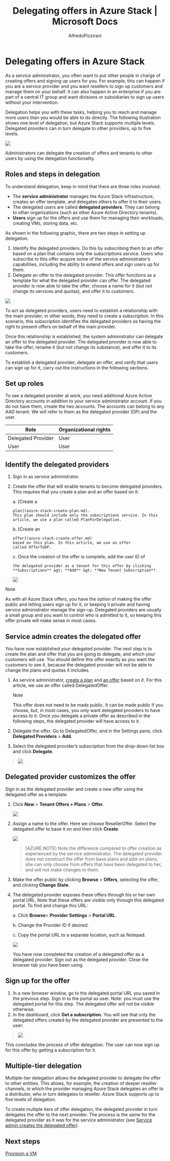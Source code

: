 ﻿---
title: Delegating offers in Azure Stack | Microsoft Docs
description: Learn how to put other people in charge of creating offers and signing up users for you.
services: azure-stack
documentationcenter: ''
author: AlfredoPizzirani
manager: byronr
editor: ''

ms.assetid: 157f0207-bddc-42e5-8351-197ec23f9d46
ms.service: azure-stack
ms.workload: na
ms.tgt_pltfrm: na
ms.devlang: na
ms.topic: article
ms.date: 10/07/2016
ms.author: alfredop

---
# Delegating offers in Azure Stack
As a service administrator, you often want to put other people in charge
of creating offers and signing up users for you. For example, this can
happen if you are a service provider and you want resellers to sign up
customers and manage them on your behalf. It can also happen in an
enterprise if you are part of a central IT group and want divisions or
subsidiaries to sign up users without your intervention.

Delegation helps you with these tasks, helping you to reach and manage
more users than you would be able to do directly. The following
illustration shows one level of delegation, but Azure Stack supports
multiple levels. Delegated providers can in turn delegate to other
providers, up to five levels.

![](media/azure-stack-delegated-provider/image1.png)

Administrators can delegate the creation of offers and tenants
to other users by using the delegation functionality.

## Roles and steps in delegation
To understand delegation, keep in mind that there are three roles
involved:

* The **service administrator** manages the Azure Stack
  infrastructure, creates an offer template, and delegates others to
  offer it to their users.
* The delegated users are called **delegated providers**. They can
  belong to other organizations (such as other Azure Active
  Directory tenants).
* **Users** sign up for the offers and use them for managing their
  workloads, creating VMs, storing data, etc.

As shown in the following graphic, there are two steps in setting up
delegation.

1. Identify the delegated providers. Do this by subscribing them to an
   offer based on a plan that contains only the subscriptions service.
   Users who subscribe to this offer acquire some of the service
   administrator’s capabilities, including the ability to extend offers
   and sign users up for them.
2. Delegate an offer to the delegated provider. This offer functions as
   a template for what the delegated provider can offer. The delegated
   provider is now able to take the offer, choose a name for it (but
   not change its services and quotas), and offer it to customers.

![](media/azure-stack-delegated-provider/image2.png)

To act as delegated providers, users need to establish a relationship
with the main provider; in other words, they need to create a
subscription. In this scenario, this subscription identifies the
delegated providers as having the right to present offers on behalf of
the main provider.

Once this relationship is established, the system administrator can
delegate an offer to the delegated provider. The delegated provider is
now able to take the offer, rename it (but not change its substance),
and offer it to its customers.

To establish a delegated provider, delegate an offer, and verify that
users can sign up for it, carry out the instructions in the following
sections.

## Set up roles
To see a delegated provider at work, you need additional Azure
Active Directory accounts in addition to your service administrator
account. If you do not have them, create the two accounts. The accounts
can belong to any AAD tenant. We will refer to them as the delegated
provider (DP) and the user.

| **Role** | **Organizational rights** |
| --- | --- |
| Delegated Provider |User |
| User |User |

## Identify the delegated providers
1. Sign in as service administrator.
2. Create the offer that will enable tenants to become
   delegated providers. This requires that you create a plan and an
   offer based on it:
   
   a.  [Create a
   
       plan](azure-stack-create-plan.md).
       This plan should include only the subscriptions service. In this
       article, we use a plan called PlanForDelegation.
   
   b.  [Create an
   
       offer](azure-stack-create-offer.md)
       based on this plan. In this article, we use an offer
       called OfferToDP.
   
   c.  Once the creation of the offer is complete, add the user ID of
   
       the delegated provider as a tenant for this offer by clicking
       **Subscriptions** &gt; **Add** &gt; **New Tenant Subscription**.
   
   ![](media/azure-stack-delegated-provider/image3.png)

> [!NOTE]
> As with all Azure Stack offers, you have the option of making
> the offer public and letting users sign up for it, or keeping it
> private and having service administrator manage the sign-up. Delegated
> providers are usually a small group and you want to control who is
> admitted to it, so keeping this offer private will make sense in most
> cases.
> 
> 

## Service admin creates the delegated offer
You have now established your delegated provider. The next step is to
create the plan and offer that you are going to delegate, and which your
customers will use. You should define this offer exactly as you want the
customers to see it, because the delegated provider will not be able to
change the plans and quotas it includes.

1. As service administrator, [create a
   plan](azure-stack-create-plan.md)
   and [an
   offer](azure-stack-create-offer.md)
   based on it. For this article, we use an offer
   called DelegatedOffer.
   
   > [!NOTE]
   > This offer does not need to be made public. It can be made
   > public if you choose, but, in most cases, you only want delegated
   > providers to have access to it. Once you delegate a private offer as
   > described in the following steps, the delegated provider will have
   > access to it.
   > 
   > 
2. Delegate the offer. Go to DelegatedOffer, and in the Settings pane,
   click **Delegated Providers** &gt; **Add**.
3. Select the delegated provider’s subscription from the drop-down list
   box and click **Delegate**.

> ![](media/azure-stack-delegated-provider/image4.png)
> 
> 

## Delegated provider customizes the offer
Sign in as the delegated provider and create a new offer using the delegated offer as a template.

1. Click **New** &gt; **Tenant Offers + Plans** &gt; **Offer**.

    ![](media/azure-stack-delegated-provider/image5.png)


1. Assign a name to the offer. Here we choose ResellerOffer. Select the delegated offer to base it on and then click **Create**.
   
   ![](media/azure-stack-delegated-provider/image6.png)

    >[AZURE.NOTE] Note the difference compared to offer creation as experienced by the service administrator. The delegated provider does not construct the offer from base plans and add-on plans; she can only choose from offers that have been delegated to her, and will not make changes to them.

1. Make the offer public by clicking **Browse** &gt; **Offers**, selecting the offer, and clicking **Change State**.
2. The delegated provider exposes these offers through his or her own portal URL. Note that these offers are visible only through this    delegated portal. To find and change this URL:
   
    a.  Click **Browse**&gt; **Provider Settings** &gt; **Portal URL**.
   
    b.  Change the Provider ID if desired.
   
    c.  Copy the portal URL to a separate location, such as Notepad.
   
    ![](media/azure-stack-delegated-provider/image7.png)
   
   <!-- -->
   You have now completed the creation of a delegated offer as a delegated provider. Sign out as the delegated provider. Close the browser tab you have been using.

## Sign up for the offer
1. In a new browser window, go to the delegated portal URL you saved in
   the previous step. Sign in to the portal as user. Note: you must use
   the delegated portal for this step. The delegated offer will not be
   visible otherwise.
2. In the dashboard, click **Get a subscription**. You will see that
   only the delegated offers created by the delegated provider are
   presented to the user:

> ![](media/azure-stack-delegated-provider/image8.png)
> 
> 

This concludes the process of offer delegation. The user can now sign up
for this offer by getting a subscription for it.

## Multiple-tier delegation
Multiple-tier delegation allows the delegated provider to delegate the
offer to other entities. This allows, for example, the creation of
deeper reseller channels, in which the provider managing Azure Stack
delegates an offer to a distributor, who in turn delegates to reseller.
Azure Stack supports up to five levels of delegation.

To create multiple tiers of offer delegation, the delegated provider in
turn delegates the offer to the next provider. The process is the same
for the delegated provider as it was for the service administrator (see
[Service admin creates the delegated
offer](#service-admin-creates-the-delegated-offer)).

## Next steps
[Provision a VM](azure-stack-provision-vm.md)

